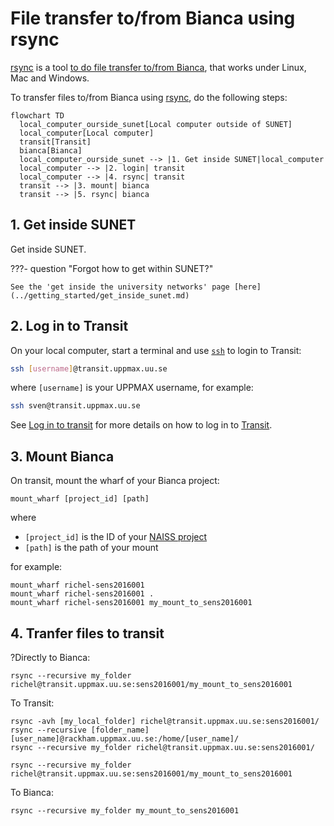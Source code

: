 # File transfer to/from Bianca using rsync

[rsync](../software/rsync.md) is a tool [to do file transfer to/from Bianca](bianca_file_transfer.md),
that works under Linux, Mac and Windows.

To transfer files to/from Bianca using [rsync](../software/rsync.md), do the following steps:

```mermaid
flowchart TD
  local_computer_ourside_sunet[Local computer outside of SUNET]
  local_computer[Local computer]
  transit[Transit]
  bianca[Bianca]
  local_computer_ourside_sunet --> |1. Get inside SUNET|local_computer
  local_computer --> |2. login| transit
  local_computer --> |4. rsync| transit
  transit --> |3. mount| bianca
  transit --> |5. rsync| bianca
```

## 1. Get inside SUNET

Get inside SUNET.

???- question "Forgot how to get within SUNET?"

    See the 'get inside the university networks' page [here](../getting_started/get_inside_sunet.md)

## 2. Log in to Transit

On your local computer, start a terminal and use [`ssh`](../software/ssh.md) to login to Transit:

```bash
ssh [username]@transit.uppmax.uu.se
```

where `[username]` is your UPPMAX username, for example:

```bash
ssh sven@transit.uppmax.uu.se
```

See [Log in to transit](login_transit.md) for more details 
on how to log in to [Transit](transit.md).

## 3. Mount Bianca

On transit, mount the wharf of your Bianca project:

```
mount_wharf [project_id] [path]
```

where

- `[project_id]` is the ID of your [NAISS project](../getting_started/project.md)
- `[path]` is the path of your mount

for example:

```
mount_wharf richel-sens2016001
mount_wharf richel-sens2016001 .
mount_wharf richel-sens2016001 my_mount_to_sens2016001
```

## 4. Tranfer files to transit

?Directly to Bianca:

```
rsync --recursive my_folder richel@transit.uppmax.uu.se:sens2016001/my_mount_to_sens2016001
```

To Transit:

```
rsync -avh [my_local_folder] richel@transit.uppmax.uu.se:sens2016001/
rsync --recursive [folder_name] [user_name]@rackham.uppmax.uu.se:/home/[user_name]/
rsync --recursive my_folder richel@transit.uppmax.uu.se:sens2016001/

rsync --recursive my_folder richel@transit.uppmax.uu.se:sens2016001/my_mount_to_sens2016001
```

To Bianca:

```
rsync --recursive my_folder my_mount_to_sens2016001

```


